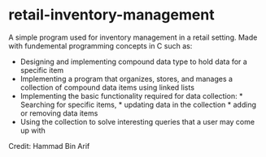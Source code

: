 # retail-inventory-management
A simple program used for inventory management in a retail setting.
Made with fundemental programming concepts in C such as:
  * Designing and implementing compound data type to hold data for a specific item
  * Implementing a program that organizes, stores, and manages a collection of compound data items using linked lists
  * Implementing the basic functionality required for data collection: 
          * Searching for specific items, 
          * updating data in the collection
          * adding or removing data items
  * Using the collection to solve interesting queries that a user may come up with
  
  
  Credit: Hammad Bin Arif
